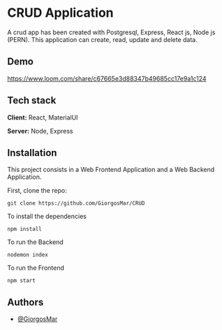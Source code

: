 # CRUD Application 
Α crud app has been created with Postgresql, Express, React js, Node js (PERN). This application can create, read, update and delete data.
## Demo
https://www.loom.com/share/c67665e3d88347b49685cc17e9a1c124
## Tech stack
**Client:** React, MaterialUI

**Server:** Node, Express
## Installation
This project consists in a Web Frontend Application and a Web Backend Application.

First, clone the repo:

```
git clone https://github.com/GiorgosMar/CRUD
```

To install the dependencies
```
npm install
```

To run the Backend
```
nodemon index
```

To run the Frontend
```
npm start
```
## Authors
- [@GiorgosMar](https://github.com/GiorgosMar)


